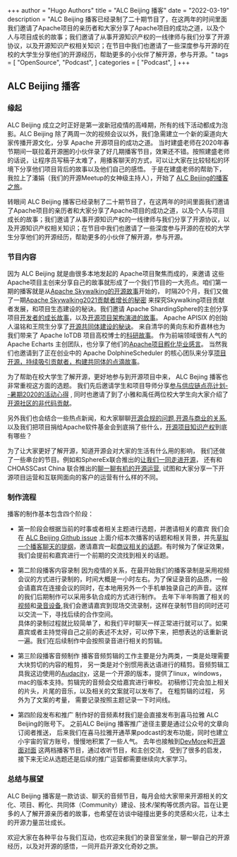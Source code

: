 +++
author = "Hugo Authors"
title = "ALC Beijing 播客"
date = "2022-03-19"
description = "ALC Beijing 播客已经录制了二十期节目了，在这两年的时间里面我们邀请了Apache项目的亲历者和大家分享了Apache项目的成功之道，以及个人与项目成长的故事；我们邀请了从事开源知识产权的一线律师与我们分享了开源协议，以及开源知识产权相关知识；在节目中我们也邀请了一些深度参与开源的在校的大学生分享他们的开源经历，帮助更多的小伙伴了解开源，参与开源。"
tags = [
    "OpenSource",
    "Podcast", 
]
categories = [
    "Podcast",
]
+++

## ALC Beijing 播客
### 缘起
ALC Beijing 成立之时正好是第一波新冠疫情的高峰期，所有的线下活动都成为泡影。ALC Beijing 除了两周一次的视频会议以外，我们急需建立一个新的渠道向大家传播开源文化，分享 Apache 开源项目的成功之道。 当时建盛老师在2020年春节期间一联拉着开源圈的小伙伴录了好几期播客节目，效果还不错。按照建盛老师的话说，让程序员写稿子太难了，用播客聊天的方式，可以让大家在比较轻松的环境下分享他们项目背后的故事以及他们自己的感悟。 于是在建盛老师的帮助下， 我拉上了潘娟（我们的开源Meetup的女神级主持人），开始了 [ALC Beijing的播客之旅](https://www.ximalaya.com/sound/326735355)。 

转眼间 ALC Beijing 播客已经录制了二十期节目了，在这两年的时间里面我们邀请了Apache项目的亲历者和大家分享了Apache项目的成功之道，以及个人与项目成长的故事；我们邀请了从事开源知识产权的一线律师与我们分享了开源协议，以及开源知识产权相关知识；在节目中我们也邀请了一些深度参与开源的在校的大学生分享他们的开源经历，帮助更多的小伙伴了解开源，参与开源。 

### 节目内容

因为 ALC Beijing 就是由很多本地发起的 Apache项目聚焦而成的，来邀请 这些 Apache项目主创来分享自己的故事就形成了一个我们节目的一大亮点。咱们第一期的播客就是从[Apache Skywalking的开源故事](https://www.ximalaya.com/keji/37853515/294907345)开始的， 时隔20个月，我们又做了一期[Apache Skywalking2021贡献者增长的秘密](https://www.ximalaya.com/sound/493443097) 来探究Skywalking项目贡献者发展，和项目生态建设的秘诀。我们邀请 Apache ShardingSphere的主创分享项目[开发者的成长故事](https://www.ximalaya.com/keji/37853515/304115934)，以及[开源项目架构演进的故事](https://www.ximalaya.com/sound/340106589)。 Apache APISIX 的创始人温铭和王院生分享了[开源共同体建设的秘诀](https://www.ximalaya.com/sound/314055931)。 来自清华的黄向东和乔嘉林也为我们带来了 Apache IoTDB 项目高校博士的[科研故事](https://www.ximalaya.com/sound/370382501)。 作为前端领域很有人气的 Apache Echarts 主创团队，也分享了他们的[Apache项目孵化毕业感言](https://www.ximalaya.com/keji/37853515/379500071)。 当然我们也邀请到了正在创业中的 Apache DolphineScheduler 的核心团队来分享[项目开源，持续吸引贡献者，构建共同体的点滴故事](https://www.ximalaya.com/keji/37853515/449101273)。 

为了帮助在校大学生了解开源，更好地参与到开源项目中来， ALC Bejing 播客也非常重视这方面的选题。 我们先后邀请学生和项目导师分享[参与供应链点亮计划--暑期2020的活动心得](https://www.ximalaya.com/keji/37853515/370806391) , 同时也邀请了到了小雅和禹任两位校大学生向大家介绍了[开源社区的非代码贡献](https://www.ximalaya.com/sound/382771451)。 

另外我们也会结合一些热点新闻，和大家聊聊[开源合规的问题](https://www.ximalaya.com/sound/484344060),[开源与商业的关系](https://www.ximalaya.com/sound/463774317),以及我们把项目捐给Apache软件基金会到底捐了些什么，[开源项目知识产权](https://www.ximalaya.com/sound/460687369)到底有哪些？

为了让大家更好了解开源，知道开源会对大家的生活有什么用的影响， 我们还做了一些串台的节目。例如和SphereEx联合推出的[让我们一同走进开源](https://www.ximalaya.com/sound/453370751)， 还有和CHOASSCast China 联合推出的[聊一聊有机的开源运营](https://www.ximalaya.com/sound/476952691), 试图和大家分享一下开源项目运营和互联网面向的客户的运营有什么样的不同。

### 制作流程
播客的制作基本包含四个阶段：
* 第一阶段会根据当前的时事或者相关主题进行选题，并邀请相关的嘉宾
  我们会在 [ALC Beijing Github issue](https://github.com/alc-beijing/alc-site/issues) 上面介绍本次播客的话题和相关背景，并先[草拟一个播客聊天的提纲](https://github.com/alc-beijing/alc-site/issues/127)，邀请嘉宾一起[商议相关的话题](https://github.com/alc-beijing/alc-site/issues/161)。有时候为了保证效果，我们会提前和嘉宾进行一个前期的交流找到相关的话题。

* 第二阶段播客内容录制
  因为疫情的关系，在最开始我们的播客录制是采用视频会议的方式进行录制的，时间大概是一小时左右。为了保证录音的品质，一般会请嘉宾在连接会议的同时，在本地用另外一个手机单独录自己的声音。这样的我们后期制作可以采用多轨合成的方式进行制作。 
  去年下半年购置了相关的[视频](https://www.dji.com/cn/pocket-2)和[录音设备](https://zoomcorp.com/en/us/podtrak-recorders/podcast-recorders/podtrak-p4/),我们会邀请嘉宾到现场交流录制，这样在录制节目的同时还可以交流一下，寻找后续的合作空间。  
  具体的录制过程就比较简单了，和我们平时聊天一样正常进行就可以了。如果嘉宾或者主持觉得自己之前的表述不太好，可以停下来，把想表达的话重新说一遍。我们在后续制作中会按照录音进行相关的剪辑。

* 第三阶段播客音频制作
  播客音频剪辑的工作主要是分为两类，一类是处理需要大块剪切的内容的粗剪， 另一类是对个别惯用表达语进行的精剪。音频剪辑工具我这边使用的[Audacity](https://www.audacityteam.org/download/)，这是一个开源的版本，提供了linux，windows，mac的版本支持。剪辑完的音频会交给嘉宾进行审校。 初稿修订完会加上相关的片头，片尾的音乐，以及相关的文案就可以发布了。 在粗剪辑的过程， 另外为了文案的考量， 需要记录按照主题记录一下时间线。 
   
* 第四阶段发布和推广 
  制作好的音频素材我们是会直接发布到喜马拉雅 ALC Beijing的账号下。 之前ALC Beijing 播客推广途径主要是通过公众号的文章向订阅者推送， 后来我们在喜马拉雅开通苹果podcast的发布功能，同时也建立小宇宙的官方账号，慢慢地积累了一些人气。 
  去年也接触到[DevMore](https://www.ximalaya.com/album/52069269)和[开源面对面](https://www.ximalaya.com/album/53320813) 这两档播客节目，通过收听节目，和主创交流， 受到了很多的启发，接下来无论从选题还是后续的推广运营都需要继续向大家学习。 

### 总结与展望

ALC Beijing 播客是一款访谈、聊天的音频节目，每月会给大家带来开源相关的文化、项目、孵化、共同体（Community）建设、技术/架构等优质内容。旨在让更多的人了解开源亲历者的故事，也希望在访谈中碰撞出更多的灵感和火花，让本土的开源力量茁壮成长。

欢迎大家在各种平台与我们互动，也欢迎来我们的录音室坐坐，聊一聊自己的开源经历，以及对开源的感悟，一同开启开源文化奇妙之旅。 
